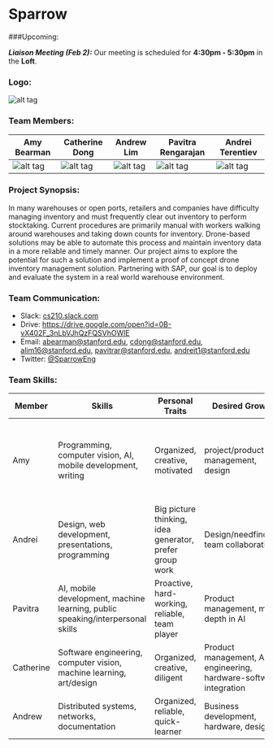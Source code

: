 # Sparrow

###Upcoming:

***Liaison Meeting (Feb 2):*** Our meeting is scheduled for **4:30pm - 5:30pm** in the **Loft**.

### Logo:

![alt tag](https://github.com/cs210/sap-team-2/blob/master/photos/logo.png)

### Team Members:
| Amy Bearman | Catherine Dong | Andrew Lim | Pavitra Rengarajan | Andrei Terentiev |
| ----------- | -------------- | ---------- | ------------------ | ---------------- |
| ![alt tag](https://github.com/cs210/sap-team-2/blob/master/photos/amy.png) | ![alt tag](https://github.com/cs210/sap-team-2/blob/master/photos/catherine.png) | ![alt tag](https://github.com/cs210/sap-team-2/blob/master/photos/andrew.png) | ![alt tag](https://github.com/cs210/sap-team-2/blob/master/photos/pavitra.png) | ![alt tag](https://github.com/cs210/sap-team-2/blob/master/photos/andrei.png) |

### Project Synopsis: 

In many warehouses or open ports, retailers and companies have difficulty managing inventory and must frequently  clear out inventory to perform stocktaking. Current procedures are primarily manual with workers walking around warehouses and taking down counts for inventory. Drone-based solutions may be able to automate this process and maintain inventory data in a more reliable and timely manner. Our project aims to explore the potential for such a solution and implement a proof of concept drone inventory management solution. Partnering with SAP, our goal is to deploy and evaluate the system in a real world warehouse environment.

### Team Communication:
+ Slack: <a href="https://cs210.slack.com"> cs210.slack.com </a>
+ Drive: https://drive.google.com/open?id=0B-vX402F_3nLbVJhQzFQSVhOWlE
+ Email: abearman@stanford.edu, cdong@stanford.edu, alim16@stanford.edu, pavitrar@stanford.edu, andreit1@stanford.edu
+ Twitter: <a href="https://twitter.com/SparrowEng"> @SparrowEng </a>

### Team Skills:
Member | Skills | Personal Traits | Desired Growth | Weaknesses
--- | --- | --- | --- | ---
Amy | Programming, computer vision, AI, mobile development, writing | Organized, creative, motivated | project/product management, design | Tends to be introverted; likes working individually and then discussing ideas in groups |
Andrei | Design, web development, presentations, programming | Big picture thinking, idea generator, prefer group work | Design/needfinding, team collaboration | Organization, refining details |
Pavitra | AI, mobile development, machine learning, public speaking/interpersonal skills | Proactive, hard-working, reliable, team player | Product management, more depth in AI | Drawing |
Catherine | Software engineering, computer vision, machine learning, art/design | Organized, creative, diligent | Product management, AI engineering, hardware-software integration | Patience |
Andrew | Distributed systems, networks, documentation | Organized, reliable, quick-learner | Business development, hardware, design | Quiet |











